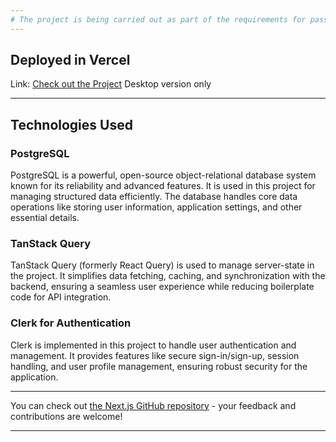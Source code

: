 ```yaml
---
# The project is being carried out as part of the requirements for passing the Web Design course at The Open University.
---
```


## Deployed in Vercel

Link: [Check out the Project](https://schoolmanager-mu.vercel.app/) Desktop version only

---

## Technologies Used

### **PostgreSQL**

PostgreSQL is a powerful, open-source object-relational database system known for its reliability and advanced features. It is used in this project for managing structured data efficiently. The database handles core data operations like storing user information, application settings, and other essential details.

### **TanStack Query**

TanStack Query (formerly React Query) is used to manage server-state in the project. It simplifies data fetching, caching, and synchronization with the backend, ensuring a seamless user experience while reducing boilerplate code for API integration.

### **Clerk for Authentication**

Clerk is implemented in this project to handle user authentication and management. It provides features like secure sign-in/sign-up, session handling, and user profile management, ensuring robust security for the application.

---

You can check out [the Next.js GitHub repository](https://github.com/vercel/next.js) - your feedback and contributions are welcome!

---
